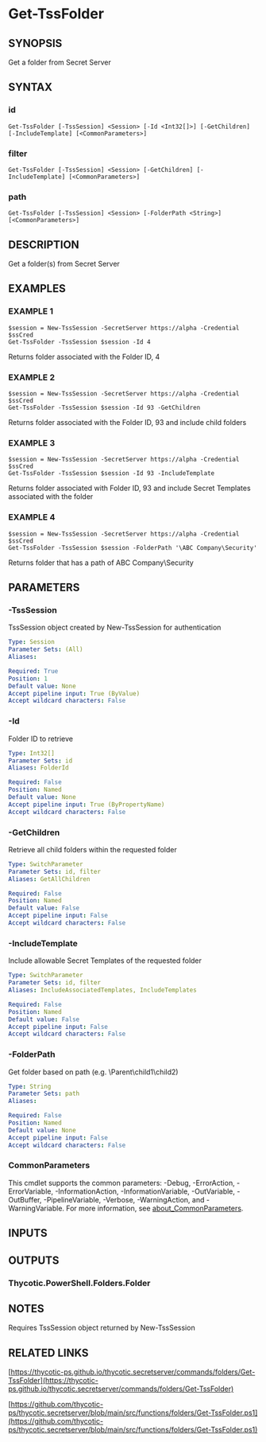 # Get-TssFolder

## SYNOPSIS
Get a folder from Secret Server

## SYNTAX

### id
```
Get-TssFolder [-TssSession] <Session> [-Id <Int32[]>] [-GetChildren] [-IncludeTemplate] [<CommonParameters>]
```

### filter
```
Get-TssFolder [-TssSession] <Session> [-GetChildren] [-IncludeTemplate] [<CommonParameters>]
```

### path
```
Get-TssFolder [-TssSession] <Session> [-FolderPath <String>] [<CommonParameters>]
```

## DESCRIPTION
Get a folder(s) from Secret Server

## EXAMPLES

### EXAMPLE 1
```
$session = New-TssSession -SecretServer https://alpha -Credential $ssCred
Get-TssFolder -TssSession $session -Id 4
```

Returns folder associated with the Folder ID, 4

### EXAMPLE 2
```
$session = New-TssSession -SecretServer https://alpha -Credential $ssCred
Get-TssFolder -TssSession $session -Id 93 -GetChildren
```

Returns folder associated with the Folder ID, 93 and include child folders

### EXAMPLE 3
```
$session = New-TssSession -SecretServer https://alpha -Credential $ssCred
Get-TssFolder -TssSession $session -Id 93 -IncludeTemplate
```

Returns folder associated with Folder ID, 93 and include Secret Templates associated with the folder

### EXAMPLE 4
```
$session = New-TssSession -SecretServer https://alpha -Credential $ssCred
Get-TssFolder -TssSession $session -FolderPath '\ABC Company\Security'
```

Returns folder that has a path of ABC Company\Security

## PARAMETERS

### -TssSession
TssSession object created by New-TssSession for authentication

```yaml
Type: Session
Parameter Sets: (All)
Aliases:

Required: True
Position: 1
Default value: None
Accept pipeline input: True (ByValue)
Accept wildcard characters: False
```

### -Id
Folder ID to retrieve

```yaml
Type: Int32[]
Parameter Sets: id
Aliases: FolderId

Required: False
Position: Named
Default value: None
Accept pipeline input: True (ByPropertyName)
Accept wildcard characters: False
```

### -GetChildren
Retrieve all child folders within the requested folder

```yaml
Type: SwitchParameter
Parameter Sets: id, filter
Aliases: GetAllChildren

Required: False
Position: Named
Default value: False
Accept pipeline input: False
Accept wildcard characters: False
```

### -IncludeTemplate
Include allowable Secret Templates of the requested folder

```yaml
Type: SwitchParameter
Parameter Sets: id, filter
Aliases: IncludeAssociatedTemplates, IncludeTemplates

Required: False
Position: Named
Default value: False
Accept pipeline input: False
Accept wildcard characters: False
```

### -FolderPath
Get folder based on path (e.g.
\Parent\child1\child2)

```yaml
Type: String
Parameter Sets: path
Aliases:

Required: False
Position: Named
Default value: None
Accept pipeline input: False
Accept wildcard characters: False
```

### CommonParameters
This cmdlet supports the common parameters: -Debug, -ErrorAction, -ErrorVariable, -InformationAction, -InformationVariable, -OutVariable, -OutBuffer, -PipelineVariable, -Verbose, -WarningAction, and -WarningVariable. For more information, see [about_CommonParameters](http://go.microsoft.com/fwlink/?LinkID=113216).

## INPUTS

## OUTPUTS

### Thycotic.PowerShell.Folders.Folder
## NOTES
Requires TssSession object returned by New-TssSession

## RELATED LINKS

[https://thycotic-ps.github.io/thycotic.secretserver/commands/folders/Get-TssFolder](https://thycotic-ps.github.io/thycotic.secretserver/commands/folders/Get-TssFolder)

[https://github.com/thycotic-ps/thycotic.secretserver/blob/main/src/functions/folders/Get-TssFolder.ps1](https://github.com/thycotic-ps/thycotic.secretserver/blob/main/src/functions/folders/Get-TssFolder.ps1)

